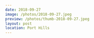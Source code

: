 ```yaml
---
date: 2018-09-27
image: /photos/2018-09-27.jpeg
preview: /photos/thumb-2018-09-27.jpeg
layout: post
location: Port Hills
---
```



